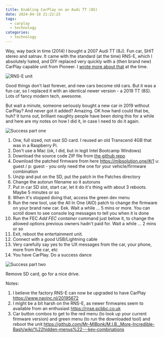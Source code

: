 ```yaml
---
title: Enabling CarPlay on an Audi TT (8S)
date: 2024-04-18 21:22:23
tags:
  - carplay
  - technology
categories:
  - technology
---
```

Way, way back in time (2014) I bought a 2007 Audi TT (8J). Fun car, SHIT stereo and satnav. It came with the standard (at the time) RNS-E, which I absolutely hated, and DIY replaced very quickly with a (then brand new) CarPlay capable unit from Pioneer. I [wrote more about that](https://neuromantics.net/2015/02/26/six-months-with-carplay/) at the time. 

![RNS-E unit](/images/audi-rnse.jpg)

Good things don't last forever, and new cars become old cars. But it was a fun car, so I replaced it with an identical newer version - a 2019 TT (8S). Lots of fancy modern tech, awesome.

But wait a minute, someone seriously bought a new car in 2019 without CarPlay? And never got it added? Amazing. OK how hard could that be, huh? It turns out, brilliant naughty people have been doing this for a while and here are my notes on how I did it, in case I need to do it again.

![Success part one](/images/greenmenu-success.jpg)

1. One, full sized, not vast SD card. I reused an old Transcend 4GB that was in a Raspberry Pi. 
2. Don't use a Mac (ok, I did, but in legit Intel Bootcamp Windows)
3. Download the source code ZIP file from [the github repo](https://github.com/Mr-MIBonk/M.I.B._More-Incredible-Bash/releases/tag/V3.6.0)
4. Download the patched firmware from here  https://mibsolution.one/#/1 u: guest / p: guest - you only need the one for your vehicle/firmware combination
5. Unzip and put on the SD, put the patch in the Patches directory
6. Change the autorun filename so it autoruns
7. Put in car SD slot, start car, let it do it's thing with about 3 reboots. Maybe 5 minutes or so
8. When it's stopped doing that, access the green dev menu
9. Run the new tool, use the All In One (AIO) patch to change the firmware on your brand new car. Eek. Wait a while ... 5 mins or more. You can scroll down to see console log messages to tell you when it is done
10. Run the FEC _Add FEC container_ command just below it, to change the allowed options previous owners hadn't paid for. Wait a while ... 2 mins or so
11. Exit, reboot the entertainment unit.
12. Connect with a *good* USB/Lightning cable
13. Very carefully say yes to the UX messages from the car, your phone, more from the car, etc
14. You have CarPlay. Do a success dance

![Success part two](/images/carplay-success.jpg)

Remove SD card, go for a nice drive.

Notes:

1. I believe the factory RNS-E can now be upgraded to have CarPlay https://www.navinc.nl/20195672
2. I might be a bit harsh on the RNS-E, as newer firmwares seem to available from an enthusiast https://rnse.pcbbc.co.uk
3. Car button combos to get to the red menu (to look up your current firmware version) and green menu (to run the downloaded tool) and reboot the unit https://github.com/Mr-MIBonk/M.I.B._More-Incredible-Bash/wiki/%22hidden-menus%22---key-combinations
